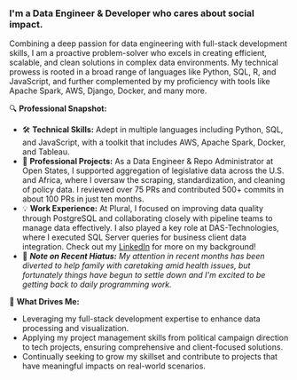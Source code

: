 ### I'm a Data Engineer & Developer who cares about social impact.

Combining a deep passion for data engineering with full-stack development skills, I am a proactive problem-solver who excels in creating efficient, scalable, and clean solutions in complex data environments. My technical prowess is rooted in a broad range of languages like Python, SQL, R, and JavaScript, and further complemented by my proficiency with tools like Apache Spark, AWS, Django, Docker, and many more.

🔍 **Professional Snapshot:**
- 🛠️ **Technical Skills:** Adept in multiple languages including Python, SQL, and JavaScript, with a toolkit that includes AWS, Apache Spark, Docker, and Tableau.
- 🚀 **Professional Projects:** As a Data Engineer & Repo Administrator at Open States, I supported aggregation of legislative data across the U.S. and Africa, where I oversaw the scraping, standardization, and cleaning of policy data. I reviewed over 75 PRs and contributed 500+ commits in about 100 PRs in just ten months.
- 💡 **Work Experience:** At Plural, I focused on improving data quality through PostgreSQL and collaborating closely with pipeline teams to manage data effectively. I also played a key role at DAS-Technologies, where I executed SQL Server queries for business client data integration. Check out my [LinkedIn](https://www.linkedin.com/in/chrisyamas/) for more on my background!
- 💞 ***Note on Recent Hiatus:** My attention in recent months has been diverted to help family with caretaking amid health issues, but fortunately things have begun to settle down and I'm excited to be getting back to daily programming work.*

🌟 **What Drives Me:**
- Leveraging my full-stack development expertise to enhance data processing and visualization.
- Applying my project management skills from political campaign direction to tech projects, ensuring comprehensive and client-focused solutions.
- Continually seeking to grow my skillset and contribute to projects that have meaningful impacts on real-world scenarios.
